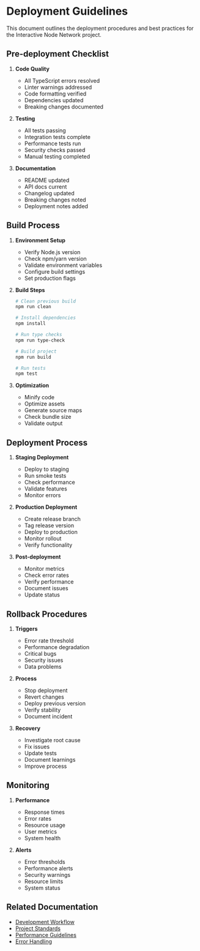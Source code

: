 # Deployment Guidelines

This document outlines the deployment procedures and best practices for the Interactive Node Network project.

## Pre-deployment Checklist

1. **Code Quality**
   - All TypeScript errors resolved
   - Linter warnings addressed
   - Code formatting verified
   - Dependencies updated
   - Breaking changes documented

2. **Testing**
   - All tests passing
   - Integration tests complete
   - Performance tests run
   - Security checks passed
   - Manual testing completed

3. **Documentation**
   - README updated
   - API docs current
   - Changelog updated
   - Breaking changes noted
   - Deployment notes added

## Build Process

1. **Environment Setup**
   - Verify Node.js version
   - Check npm/yarn version
   - Validate environment variables
   - Configure build settings
   - Set production flags

2. **Build Steps**
   ```bash
   # Clean previous build
   npm run clean

   # Install dependencies
   npm install

   # Run type checks
   npm run type-check

   # Build project
   npm run build

   # Run tests
   npm test
   ```

3. **Optimization**
   - Minify code
   - Optimize assets
   - Generate source maps
   - Check bundle size
   - Validate output

## Deployment Process

1. **Staging Deployment**
   - Deploy to staging
   - Run smoke tests
   - Check performance
   - Validate features
   - Monitor errors

2. **Production Deployment**
   - Create release branch
   - Tag release version
   - Deploy to production
   - Monitor rollout
   - Verify functionality

3. **Post-deployment**
   - Monitor metrics
   - Check error rates
   - Verify performance
   - Document issues
   - Update status

## Rollback Procedures

1. **Triggers**
   - Error rate threshold
   - Performance degradation
   - Critical bugs
   - Security issues
   - Data problems

2. **Process**
   - Stop deployment
   - Revert changes
   - Deploy previous version
   - Verify stability
   - Document incident

3. **Recovery**
   - Investigate root cause
   - Fix issues
   - Update tests
   - Document learnings
   - Improve process

## Monitoring

1. **Performance**
   - Response times
   - Error rates
   - Resource usage
   - User metrics
   - System health

2. **Alerts**
   - Error thresholds
   - Performance alerts
   - Security warnings
   - Resource limits
   - System status

## Related Documentation

- [Development Workflow](./development-workflow.md)
- [Project Standards](./project-standards.md)
- [Performance Guidelines](./performance/README.md)
- [Error Handling](./errors/README.md) 